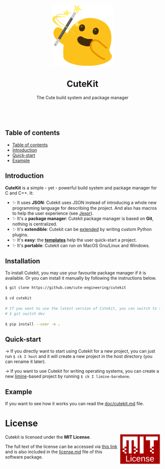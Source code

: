 <br/>
<br/>
<br/>
<p align="center">
    <img src="logo.png" width="200" height="200">
</p>
<h1 align="center">CuteKit</h1>
<p align="center">
    The Cute build system and package manager
</p>
<br/>
<br/>
<br/>

## Table of contents

- [Table of contents](#table-of-contents)
- [Introduction](#introduction)
- [Quick-start](#quick-start)
- [Example](#example)


## Introduction 

**CuteKit** is a simple - yet - powerful build system and package manager for C and C++. It: 

- ✨ It uses **JSON**: Cutekit uses JSON instead of introducing a whole new programming language for describing the project. And also has macros to help the user experience (see [Jexpr](doc/spec/jexpr.md)).
- ✨ It's a **package manager**: Cutekit package manager is based on **Git**, nothing is centralized.
- ✨ It's **extendible**: Cutekit can be [extended](./doc/extends.md) by writing custom Python plugins. 
- ✨ It's **easy**: the [**templates**](./doc/templates.md) help the user quick-start a project.
- ✨ It's **portable**: Cutekit can run on MacOS Gnu/Linux and Windows.

## Installation 

To install Cutekit, you may use your favourite package manager if it is available. Or you can install it manually by following the instructions below.

```bash
$ git clone https://github.com/cute-engineering/cutekit

$ cd cutekit

# If you want to use the latest version of Cutekit, you can switch to the dev branch.
# $ git switch dev

$ pip install --user -e .
```

## Quick-start 

-> If you directly want to start using Cutekit for a new project, you can just run `$ ck I host` and it will create a new project in the host directory (you can rename it later). 

-> If you want to use Cutekit for writing operating systems, you can create a new [limine](https://github.com/limine-bootloader/limine/)-based project by running `$ ck I limine-barebone`.

## Example 

If you want to see how it works you can read the [doc/cutekit.md](doc/cutekit.md) file.

# License

<a href="https://opensource.org/licenses/MIT">
  <img align="right" height="96" alt="MIT License" src="doc/mit.svg" />
</a>

Cutekit is licensed under the **MIT License**.

The full text of the license can be accessed via [this link](https://opensource.org/licenses/MIT) and is also included in the [license.md](license.md) file of this software package.
